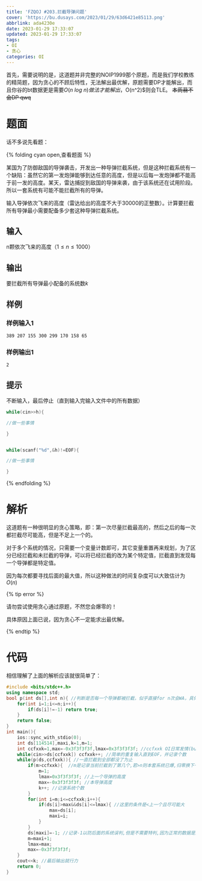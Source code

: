 ```yaml
---
title: 'FZQOJ #203.拦截导弹问题'
cover: 'https://bu.dusays.com/2023/01/29/63d6421e85113.png'
abbrlink: ada4230e
date: 2023-01-29 17:33:07
updated: 2023-01-29 17:33:07
tags:
- OI
- 贪心
categories: OI
---
```

首先，需要说明的是，这道题并非完整的NOIP1999那个原题，而是我们学校教练的精简题，因为贪心的不顾后特性，无法解出最优解，原题需要DP才能解出，而且你谷的bt数据更是需要$O(n\ log\ n)做法才能解出，$O(n^2)$则会TLE。 ~~本蒟蒻不会DP qwq~~

# 题面

话不多说先看题：

{% folding cyan open,查看题面 %}

 某国为了防御敌国的导弹袭击，开发出一种导弹拦截系统，但是这种拦截系统有一个缺陷：虽然它的第一发炮弹能够到达任意的高度，但是以后每一发炮弹都不能高于前一发的高度。某天，雷达捕捉到敌国的导弹来袭，由于该系统还在试用阶段。所以一套系统有可能不能拦截所有的导弹。

输入导弹依次飞来的高度（雷达给出的高度不大于$30000$的正整数）。计算要拦截所有导弹最小需要配备多少套这种导弹拦截系统。

## 输入

n颗依次飞来的高度（$1\le n\le 1000$）

## 输出

要拦截所有导弹最小配备的系统数$k$

## 样例

### 样例输入1

```
389 207 155 300 299 170 158 65
```

### 样例输出1

```
2
```

## 提示

不断输入，最后停止（直到输入完输入文件中的所有数据）

```cpp
while(cin>>h){

//做一些事情

}


while(scanf("%d",&h)!=EOF){

//做一些事情

}
```
{% endfolding %}

# 解析

这道题有一种很明显的贪心策略，即：第一次尽量拦截最高的，然后之后的每一次都拦截尽可能高，但是不足上一个的。

对于多个系统的情况，只需要一个变量计数即可，其它变量重置再来规划，为了区分已经拦截和未拦截的导弹，可以将已经拦截的改为某个特定值，拦截直到发现每一个导弹都是特定值。

因为每次都要寻找后面的最大值，所以这种做法的时间复杂度可以大致估计为$O(n)$

{% tip error %}

请勿尝试使用贪心通过原题，不然您会爆零的！

具体原因上面已说，因为贪心不一定能求出最优解。

{% endtip %}

# 代码

相信理解了上面的解析应该就很简单了：

```cpp
#include <bits/stdc++.h>
using namespace std;
bool p(int ds[],int n){ //判断是否每一个导弹都被拦截，似乎直接for n次会WA，具体原因未知
    for(int i=1;i<=n;i++){
        if(ds[i]!=-1) return true;
    }
    return false;
}
int main(){
    ios::sync_with_stdio(0);
    int ds[114514],maxi,k=1,m=1;
    int ccfxxk=1,max=-0x3f3f3f3f,lmax=0x3f3f3f3f; //ccfxxk OI日常发情(bushi
    while(cin>>ds[ccfxxk]) ccfxxk++; //简单的重复输入直到EOF，并记录个数 
    while(p(ds,ccfxxk)){ //一直拦截到全部都没了为止
        if(m>ccfxxk){  //m是记录当前拦截到了第几个,若>n则本套系统已爆,归零换下一个
            m=1;
            lmax=0x3f3f3f3f; //上一个导弹的高度
            max=-0x3f3f3f3f; //本导弹高度
            k++; //记录系统个数
        }
        for(int i=m;i<=ccfxxk;i++){
            if(ds[i]>max&&ds[i]<=lmax){ //这里的条件是<上一个且尽可能大
                max=ds[i];
                maxi=i;
            }
        }
        ds[maxi]=-1; //记录-1以防后面的系统误判,但是不需要特判,因为正常的数据是比-1大的
        m=maxi+1;
        lmax=max;
        max=-0x3f3f3f3f; 
    }
    cout<<k; //最后输出就行力
	return 0;
}
```